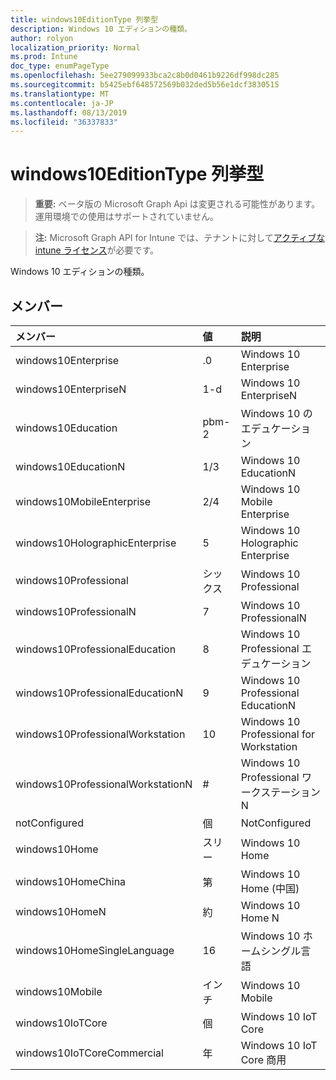 ```yaml
---
title: windows10EditionType 列挙型
description: Windows 10 エディションの種類。
author: rolyon
localization_priority: Normal
ms.prod: Intune
doc_type: enumPageType
ms.openlocfilehash: 5ee279099933bca2c8b0d0461b9226df998dc285
ms.sourcegitcommit: b5425ebf648572569b032ded5b56e1dcf3830515
ms.translationtype: MT
ms.contentlocale: ja-JP
ms.lasthandoff: 08/13/2019
ms.locfileid: "36337833"
---
```

# <a name="windows10editiontype-enum-type"></a>windows10EditionType 列挙型

> **重要:** ベータ版の Microsoft Graph Api は変更される可能性があります。運用環境での使用はサポートされていません。

> **注:** Microsoft Graph API for Intune では、テナントに対して[アクティブな intune ライセンス](https://go.microsoft.com/fwlink/?linkid=839381)が必要です。

Windows 10 エディションの種類。

## <a name="members"></a>メンバー
|メンバー|値|説明|
|:---|:---|:---|
|windows10Enterprise|.0|Windows 10 Enterprise|
|windows10EnterpriseN|1-d|Windows 10 EnterpriseN|
|windows10Education|pbm-2|Windows 10 のエデュケーション|
|windows10EducationN|1/3|Windows 10 EducationN|
|windows10MobileEnterprise|2/4|Windows 10 Mobile Enterprise|
|windows10HolographicEnterprise|5|Windows 10 Holographic Enterprise|
|windows10Professional|シックス|Windows 10 Professional|
|windows10ProfessionalN|7|Windows 10 ProfessionalN|
|windows10ProfessionalEducation|8 |Windows 10 Professional エデュケーション|
|windows10ProfessionalEducationN|9 |Windows 10 Professional EducationN|
|windows10ProfessionalWorkstation|10 |Windows 10 Professional for Workstation|
|windows10ProfessionalWorkstationN|#|Windows 10 Professional ワークステーション N|
|notConfigured|個|NotConfigured|
|windows10Home|スリー|Windows 10 Home|
|windows10HomeChina|第|Windows 10 Home (中国)|
|windows10HomeN|約|Windows 10 Home N|
|windows10HomeSingleLanguage|16|Windows 10 ホームシングル言語|
|windows10Mobile|インチ|Windows 10 Mobile|
|windows10IoTCore|個|Windows 10 IoT Core|
|windows10IoTCoreCommercial|年|Windows 10 IoT Core 商用|



